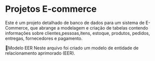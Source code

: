 # Projetos E-commerce
Este é um projeto detalhado de banco de dados para um sistema de E-Commerce, que abrange a modelagem e criação de tabelas contendo informações sobre clientes,pessoas,itens, estoque, produtos, pedidos, entregas, fornecedores e pagamento.

📁Modelo EER
Neste arquivo foi criado um modelo de entidade de relacionamento aprimorado (EER).
